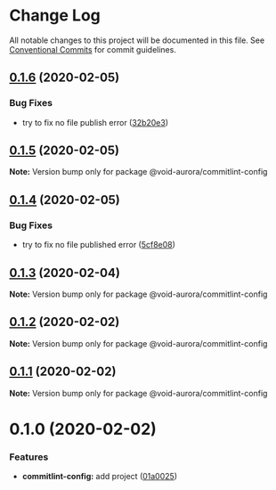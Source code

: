 # Change Log

All notable changes to this project will be documented in this file.
See [Conventional Commits](https://conventionalcommits.org) for commit guidelines.

## [0.1.6](https://github.com/void-aurora/toolkit/compare/@void-aurora/commitlint-config@0.1.5...@void-aurora/commitlint-config@0.1.6) (2020-02-05)

### Bug Fixes

- try to fix no file publish error ([32b20e3](https://github.com/void-aurora/toolkit/commit/32b20e39d8c80d961931424c061f2d49527d9259))

## [0.1.5](https://github.com/void-aurora/toolkit/compare/@void-aurora/commitlint-config@0.1.4...@void-aurora/commitlint-config@0.1.5) (2020-02-05)

**Note:** Version bump only for package @void-aurora/commitlint-config

## [0.1.4](https://github.com/void-aurora/toolkit/compare/@void-aurora/commitlint-config@0.1.3...@void-aurora/commitlint-config@0.1.4) (2020-02-05)

### Bug Fixes

- try to fix no file published error ([5cf8e08](https://github.com/void-aurora/toolkit/commit/5cf8e08286ccb149578dcf9833400cae61a9c535))

## [0.1.3](https://github.com/void-aurora/toolkit/compare/@void-aurora/commitlint-config@0.1.2...@void-aurora/commitlint-config@0.1.3) (2020-02-04)

**Note:** Version bump only for package @void-aurora/commitlint-config

## [0.1.2](https://github.com/void-aurora/toolkit/compare/@void-aurora/commitlint-config@0.1.1...@void-aurora/commitlint-config@0.1.2) (2020-02-02)

**Note:** Version bump only for package @void-aurora/commitlint-config

## [0.1.1](https://github.com/void-aurora/toolkit/compare/@void-aurora/commitlint-config@0.1.0...@void-aurora/commitlint-config@0.1.1) (2020-02-02)

**Note:** Version bump only for package @void-aurora/commitlint-config

# 0.1.0 (2020-02-02)

### Features

- **commitlint-config:** add project ([01a0025](https://github.com/void-aurora/toolkit/commit/01a00258655e9036efaaae8d98281635bf2f40ef))
